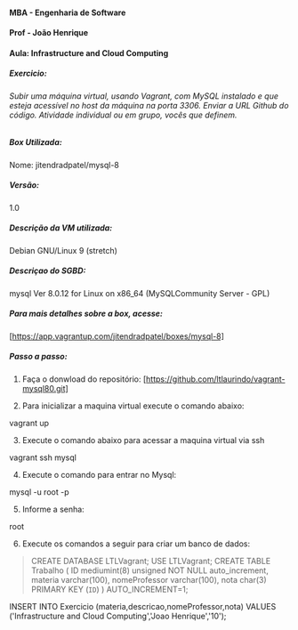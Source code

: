 #### MBA - Engenharia de Software
#### Prof - João Henrique 
#### Aula: Infrastructure and Cloud Computing

##### Exercicio:
###### Subir uma máquina virtual, usando Vagrant, com MySQL instalado e que esteja acessível no host da máquina na porta 3306. Enviar a URL Github do código. Atividade individual ou em grupo, vocês que definem.

 ##### **Box Utilizada:**
Nome: jitendradpatel/mysql-8

 ##### **Versão:** 
 1.0

 ##### **Descrição da VM utilizada:** 
Debian GNU/Linux 9 (stretch)

 ##### **Descriçao do SGBD:**
mysql  Ver 8.0.12 for Linux on x86_64 (MySQLCommunity Server - GPL)

 ##### **Para mais detalhes sobre a box, acesse:**
[https://app.vagrantup.com/jitendradpatel/boxes/mysql-8]

 ##### **Passo a passo:**
 
1. Faça o donwload do repositório: [https://github.com/ltlaurindo/vagrant-mysql80.git]


2. Para inicializar a maquina virtual execute o comando abaixo:
<p> vagrant up </p>

3. Execute o comando abaixo para acessar a maquina virtual via ssh
<p> vagrant ssh mysql </p>

4. Execute o comando para entrar  no Mysql:
<p> mysql -u root -p </p>

5. Informe a senha:
<p> root </p>
 
6. Execute os comandos a seguir para criar um banco de dados:


> CREATE DATABASE LTLVagrant;
USE LTLVagrant;
CREATE TABLE Trabalho (
  ID mediumint(8) unsigned NOT NULL auto_increment, 
 materia varchar(100),
  nomeProfessor varchar(100),
  nota char(3)
  PRIMARY KEY (`ID`) 
 ) AUTO_INCREMENT=1; 


INSERT INTO Exercicio (materia,descricao,nomeProfessor,nota) VALUES ('Infrastructure and Cloud Computing','Joao Henrique','10');


